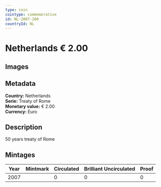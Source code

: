 ```yaml
---
type: coin
cointype: commemorative
id: NL-2007-200
countryId: NL
---
```


# Netherlands € 2.00

## Images


## Metadata

**Country:** Netherlands\
**Serie:** Treaty of Rome\
**Monetary value:** € 2.00\
**Currency:** Euro

## Description
50 years treaty of Rome

## Mintages

| Year | Mintmark | Circulated | Brilliant Uncirculated | Proof |
| ---- | -------- | ---------- | ---------------------- | ----- |
| 2007 |  | 0| 0 | 0 |
